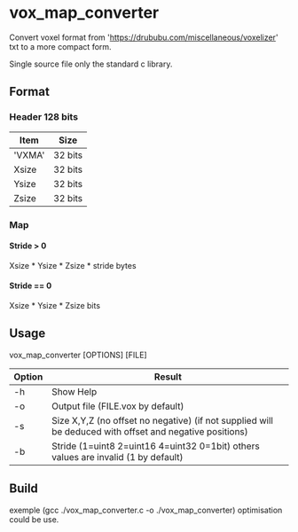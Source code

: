 # vox_map_converter
Convert voxel format from 'https://drububu.com/miscellaneous/voxelizer' txt to a more compact form.

Single source file only the standard c library.

## Format

### Header 128 bits

|  Item  | Size |
|--------|------|
| 'VXMA' | 32 bits|
| Xsize  | 32 bits|
| Ysize  | 32 bits|
| Zsize  | 32 bits|

### Map

#### Stride > 0
Xsize * Ysize * Zsize * stride bytes

#### Stride == 0
Xsize * Ysize * Zsize bits

## Usage

vox_map_converter [OPTIONS] [FILE]

|Option|Result|
|------|------|
| -h   | Show Help |
| -o   | Output file (FILE.vox by default) |
| -s   | Size X,Y,Z (no offset no negative) (if not supplied will be deduced with offset and negative positions) |
| -b   | Stride (1=uint8 2=uint16 4=uint32 0=1bit) others values are invalid (1 by default) |

## Build
exemple (gcc ./vox_map_converter.c -o ./vox_map_converter) optimisation could be use.
